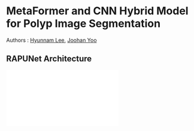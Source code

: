 # MetaFormer and CNN Hybrid Model for Polyp Image Segmentation
Authors : [Hyunnam Lee](mailto:hyunnamlee@gmail), [Joohan Yoo](mailto:)

## RAPUNet Architecture
![RAPUNet](lee1.pdf)
